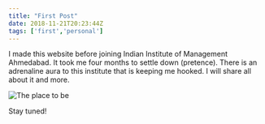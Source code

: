 ```yaml
---
title: "First Post"
date: 2018-11-21T20:23:44Z
tags: ['first','personal']
---
```


I made this website before joining Indian Institute of Management Ahmedabad. It took me four months to settle down (pretence). There is an adrenaline aura to this institute that is keeping me hooked. I will share all about it and more.

![The place to be](/img/first_post.jpg)

Stay tuned!

